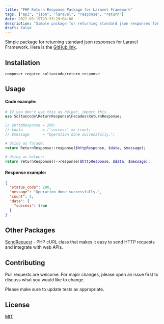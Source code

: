 ```yaml
---
title: "PHP Return Response Package for Laravel Framework"
tags: ["api", "json", "laravel", "response", "return"]
date: 2022-09-19T23:33:20+04:00
description: "Simple package for returning standard json responses for Laravel Framework."
draft: false
---
```


Simple package for returning standard json responses for Laravel Framework. Here is the <a href="https://github.com/soltancode/ReturnResponse" target="_blank">GitHub link</a>.

## Installation

```
composer require soltancode/return-response
```

## Usage

#### Code example:
```php
# If you don't use this as helper, import this.
use Soltancode\ReturnResponse\Facades\ReturnResponse;

// $httpResponse = 200;
// $data         = ['success' => true];
// $message      = "Operation done successfully.";

# Using as facade:
return ReturnResponse::response($httpResponse, $data, $message);

# Using as helper:
return returnResponse()->response($httpResponse, $data, $message);
```

#### Response example:
```json
{
  "status_code": 200,
  "message": "Operation done successfully.",
  "count": 1,
  "data": {
    "success": true
  }
}
```

## Other Packages
[SendRequest](https://github.com/soltancode/SendRequest) - PHP cURL class that makes it easy to send HTTP requests and integrate with web APIs.

## Contributing
Pull requests are welcome. For major changes, please open an issue first to discuss what you would like to change.

Please make sure to update tests as appropriate.

## License
[MIT](https://github.com/soltancode/ReturnResponse/blob/main/LICENSE)